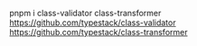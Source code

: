 pnpm i class-validator class-transformer
https://github.com/typestack/class-validator
https://github.com/typestack/class-transformer
